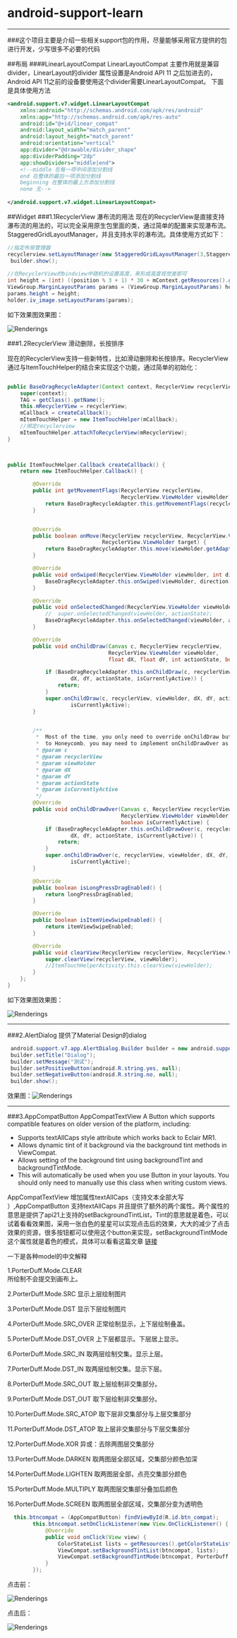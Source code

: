 # android-support-learn
----------------------
###这个项目主要是介绍一些相关support包的作用，尽量能够采用官方提供的包进行开发，少写很多不必要的代码


##布局
####LinearLayoutCompat
LinearLayoutCompat 主要作用就是兼容divider，LinearLayout的divider 属性设置是Android API 11 之后加进去的，Android API 11之前的设备要使用这个divider需要LinearLayoutCompat。
下面是具体使用方法

```xml
<android.support.v7.widget.LinearLayoutCompat 
    xmlns:android="http://schemas.android.com/apk/res/android"
    xmlns:app="http://schemas.android.com/apk/res-auto"
    android:id="@+id/linear_compat"
    android:layout_width="match_parent"
    android:layout_height="match_parent"
    android:orientation="vertical"
    app:divider="@drawable/divider_shape"
    app:dividerPadding="2dp"
    app:showDividers="middle|end">
    <!--middle 在每一项中间添加分割线
    end 在整体的最后一项添加分割线
    beginning 在整体的最上方添加分割线
    none 无-->
    
</android.support.v7.widget.LinearLayoutCompat>

```

##Widget
###1.1RecyclerView 瀑布流的用法
现在的RecyclerView是直接支持瀑布流的用法的，可以完全采用原生包里面的类，通过简单的配置来实现瀑布流。StaggeredGridLayoutManager，并且支持水平的瀑布流。具体使用方式如下：

```java
//指定布局管理器
recyclerview.setLayoutManager(new StaggeredGridLayoutManager(3,StaggeredGridLayoutManager.HORIZONTAL));
 builder.show();
		
//在RecyclerView的bindview中随机的设置高度，来形成高度视觉差即可
int height = (int) ((position % 3 + 1) * 30 + mContext.getResources().getDimension(R.dimen.stage_height));
ViewGroup.MarginLayoutParams params = (ViewGroup.MarginLayoutParams) holder.iv_image.getLayoutParams();
params.height = height;
holder.iv_image.setLayoutParams(params);
```

如下效果图效果图：

![Renderings](http://7xjwjf.com1.z0.glb.clouddn.com/gif/android/144144339861y2zd6v_tuhaokuai_com_0x0.png)  


###1.2RecyclerView 滑动删除，长按排序

现在的RecyclerView支持一些新特性，比如滑动删除和长按排序。RecyclerView通过与ItemTouchHelper的结合来实现这个功能，通过简单的初始化：

```java

public BaseDragRecycleAdapter(Context context, RecyclerView recyclerView) {
    super(context);
    TAG = getClass().getName();
    this.mRecyclerView = recyclerView;
    mCallback = createCallback();
    mItemTouchHelper = new ItemTouchHelper(mCallback);
    //绑定recyclerview
    mItemTouchHelper.attachToRecyclerView(mRecyclerView);
}

    

public ItemTouchHelper.Callback createCallback() {
    return new ItemTouchHelper.Callback() {

        @Override
        public int getMovementFlags(RecyclerView recyclerView,
                                    RecyclerView.ViewHolder viewHolder) {
            return BaseDragRecycleAdapter.this.getMovementFlags(recyclerView, viewHolder);
        }


        @Override
        public boolean onMove(RecyclerView recyclerView, RecyclerView.ViewHolder viewHolder,
                              RecyclerView.ViewHolder target) {
            return BaseDragRecycleAdapter.this.move(viewHolder.getAdapterPosition(), target.getAdapterPosition());
        }

        @Override
        public void onSwiped(RecyclerView.ViewHolder viewHolder, int direction) {
            BaseDragRecycleAdapter.this.onSwiped(viewHolder, direction);
        }

        @Override
        public void onSelectedChanged(RecyclerView.ViewHolder viewHolder, int actionState) {
            //  super.onSelectedChanged(viewHolder, actionState);
            BaseDragRecycleAdapter.this.onSelectedChanged(viewHolder, actionState);
        }

        @Override
        public void onChildDraw(Canvas c, RecyclerView recyclerView,
                                RecyclerView.ViewHolder viewHolder,
                                float dX, float dY, int actionState, boolean isCurrentlyActive) {

            if (BaseDragRecycleAdapter.this.onChildDraw(c, recyclerView, viewHolder,
                    dX, dY, actionState, isCurrentlyActive)) {
                return;
            }
            super.onChildDraw(c, recyclerView, viewHolder, dX, dY, actionState,
                    isCurrentlyActive);
        }


        /**
         *  Most of the time, you only need to override onChildDraw but due to limitations of platform prior
         *  to Honeycomb, you may need to implement onChildDrawOver as well.
         * @param c
         * @param recyclerView
         * @param viewHolder
         * @param dX
         * @param dY
         * @param actionState
         * @param isCurrentlyActive
         */
        @Override
        public void onChildDrawOver(Canvas c, RecyclerView recyclerView,
                                    RecyclerView.ViewHolder viewHolder, float dX, float dY, int actionState,
                                    boolean isCurrentlyActive) {
            if (BaseDragRecycleAdapter.this.onChildDrawOver(c, recyclerView, viewHolder,
                    dX, dY, actionState, isCurrentlyActive)) {
                return;
            }
            super.onChildDrawOver(c, recyclerView, viewHolder, dX, dY, actionState,
                    isCurrentlyActive);
        }

        @Override
        public boolean isLongPressDragEnabled() {
            return longPressDragEnabled;
        }

        @Override
        public boolean isItemViewSwipeEnabled() {
            return itemViewSwipeEnabled;
        }

        @Override
        public void clearView(RecyclerView recyclerView, RecyclerView.ViewHolder viewHolder) {
            super.clearView(recyclerView, viewHolder);
            //ItemTouchHelperActivity.this.clearView(viewHolder);
        }
    };
}

```

如下效果图效果图：

![Renderings](http://7xjwjf.com1.z0.glb.clouddn.com/gif/android/1441633004vwbtswj4_tuhaokuai_com_0x0.gif)  


------

###2.AlertDialog
提供了Material Design的dialog
```java
 android.support.v7.app.AlertDialog.Builder builder = new android.support.v7.app.AlertDialog.Builder(DialogCompatActivity.this);
 builder.setTitle("Dialog");
 builder.setMessage("测试");
 builder.setPositiveButton(android.R.string.yes, null);
 builder.setNegativeButton(android.R.string.no, null);
 builder.show();
```
效果图：![Renderings](http://7xjwjf.com1.z0.glb.clouddn.com/gif/android/sscreenshot_2015-09-02-12-28-26.png)  

------

###3.AppCompatButton AppCompatTextView
A Button which supports compatible features on older version of the platform, including:

+ Supports textAllCaps style attribute which works back to Eclair MR1.
+ Allows dynamic tint of it background via the background tint methods in ViewCompat.
+ Allows setting of the background tint using backgroundTint and backgroundTintMode.
+ This will automatically be used when you use Button in your layouts. You should only need to manually use this class when writing custom views.

AppCompatTextView 增加属性textAllCaps（支持文本全部大写 ）,AppCompatButton 支持textAllCaps 并且提供了额外的两个属性。两个属性的意思是提供了api21上支持的setBackgroundTintList，Tint的意思就是着色，可以试着看看效果图，采用一张白色的星星可以实现点击后的效果，大大的减少了点击效果的资源，很多按钮都可以使用这个button来实现，setBackgroundTintMode这个属性就是着色的模式，具体可以看看这篇文章
 [链接](http://blog.csdn.net/t12x3456/article/details/10432935)

一下是各种model的中文解释

1.PorterDuff.Mode.CLEAR  
  所绘制不会提交到画布上。

2.PorterDuff.Mode.SRC
   显示上层绘制图片

3.PorterDuff.Mode.DST
  显示下层绘制图片

4.PorterDuff.Mode.SRC_OVER
  正常绘制显示，上下层绘制叠盖。

5.PorterDuff.Mode.DST_OVER
  上下层都显示。下层居上显示。

6.PorterDuff.Mode.SRC_IN
   取两层绘制交集。显示上层。

7.PorterDuff.Mode.DST_IN
  取两层绘制交集。显示下层。

8.PorterDuff.Mode.SRC_OUT
 取上层绘制非交集部分。

9.PorterDuff.Mode.DST_OUT
 取下层绘制非交集部分。

10.PorterDuff.Mode.SRC_ATOP
 取下层非交集部分与上层交集部分

11.PorterDuff.Mode.DST_ATOP
 取上层非交集部分与下层交集部分

12.PorterDuff.Mode.XOR
  异或：去除两图层交集部分

13.PorterDuff.Mode.DARKEN
  取两图层全部区域，交集部分颜色加深

14.PorterDuff.Mode.LIGHTEN
  取两图层全部，点亮交集部分颜色

15.PorterDuff.Mode.MULTIPLY
  取两图层交集部分叠加后颜色

16.PorterDuff.Mode.SCREEN
  取两图层全部区域，交集部分变为透明色


```java
  this.btncompat = (AppCompatButton) findViewById(R.id.btn_compat);
        this.btncompat.setOnClickListener(new View.OnClickListener() {
            @Override
            public void onClick(View view) {
                ColorStateList lists = getResources().getColorStateList(android.R.color.holo_red_light);
                ViewCompat.setBackgroundTintList(btncompat, lists);
                ViewCompat.setBackgroundTintMode(btncompat, PorterDuff.Mode.SRC_IN);
            }
        });
```

点击前：

![Renderings](http://7xjwjf.com1.z0.glb.clouddn.com/gif/android/qq20150902133050.png)  

点击后：

![Renderings](http://7xjwjf.com1.z0.glb.clouddn.com/gif/android/qq20150902132909.png)  